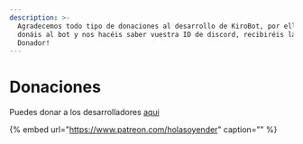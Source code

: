 ```yaml
---
description: >-
  Agradecemos todo tipo de donaciones al desarrollo de KiroBot, por ello, si
  donáis al bot y nos hacéis saber vuestra ID de discord, recibiréis la badge de
  Donador!
---
```


# Donaciones

Puedes donar a los desarrolladores [aqui](https://www.patreon.com/holasoyender)

{% embed url="https://www.patreon.com/holasoyender" caption="" %}

